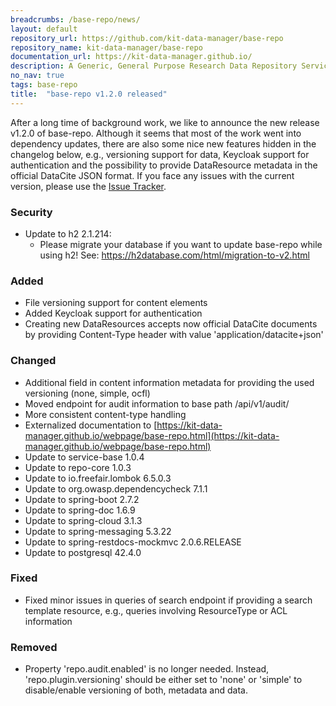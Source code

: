 ```yaml
---
breadcrumbs: /base-repo/news/
layout: default
repository_url: https://github.com/kit-data-manager/base-repo
repository_name: kit-data-manager/base-repo
documentation_url: https://kit-data-manager.github.io/
description: A Generic, General Purpose Research Data Repository Service.
no_nav: true
tags: base-repo
title:  "base-repo v1.2.0 released"
---
```


After a long time of background work, we like to announce the new release v1.2.0 of base-repo. Although it seems that most of the work went into dependency updates, there are also some nice new features hidden in the changelog below, e.g., versioning support for data, Keycloak support for authentication and the possibility to provide DataResource metadata in the official DataCite JSON format. If you face any issues with the current version, please use the [Issue Tracker](https://github.com/kit-data-manager/base-repo/issues).


### Security
- Update to h2 2.1.214:
  - Please migrate your database if you want to update base-repo while using h2!
    See: https://h2database.com/html/migration-to-v2.html 

### Added
- File versioning support for content elements
- Added Keycloak support for authentication
- Creating new DataResources accepts now official DataCite documents by providing Content-Type header with value 'application/datacite+json' 

### Changed
- Additional field in content information metadata for providing the used versioning (none, simple, ocfl)
- Moved endpoint for audit information to base path /api/v1/audit/
- More consistent content-type handling
- Externalized documentation to [https://kit-data-manager.github.io/webpage/base-repo.html](https://kit-data-manager.github.io/webpage/base-repo.html)
- Update to service-base 1.0.4
- Update to repo-core 1.0.3
- Update to io.freefair.lombok 6.5.0.3
- Update to org.owasp.dependencycheck 7.1.1
- Update to spring-boot 2.7.2
- Update to spring-doc 1.6.9
- Update to spring-cloud 3.1.3
- Update to spring-messaging 5.3.22
- Update to spring-restdocs-mockmvc 2.0.6.RELEASE
- Update to postgresql 42.4.0

### Fixed
- Fixed minor issues in queries of search endpoint if providing a search template resource, e.g., queries involving ResourceType or ACL information

### Removed
- Property 'repo.audit.enabled' is no longer needed. Instead, 'repo.plugin.versioning' should be either set to 'none' or 'simple' to disable/enable versioning of both, metadata and data.